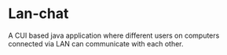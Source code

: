 # Lan-chat
A CUI based java application where different users on computers connected via LAN can communicate with each other.
